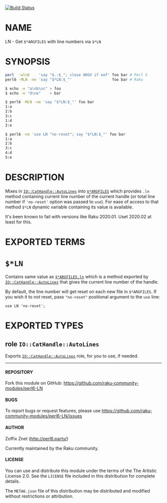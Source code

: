 [![Build Status](https://travis-ci.org/raku-community-modules/perl6-LN.svg)](https://travis-ci.org/raku-community-modules/perl6-LN)

# NAME

LN - Get `$*ARGFILES` with line numbers via `$*LN`


# SYNOPSIS

```bash
perl  -wlnE    'say "$.:$_"; close ARGV if eof' foo bar # Perl 5
perl6 -MLN -ne 'say "$*LN:$_"'                  foo bar # Raku
```

```bash
$ echo -e "a\nb\nc" > foo
$ echo -e "d\ne"    > bar

$ perl6 -MLN -ne 'say "$*LN:$_"' foo bar
1:a
2:b
3:c
1:d
2:e

$ perl6 -ne 'use LN "no-reset"; say "$*LN:$_"' foo bar
1:a
2:b
3:c
4:d
5:e
```

# DESCRIPTION

Mixes in
[`IO::CatHandle::AutoLines`](https://github.com/raku-community-modules/perl6-IO-CatHandle-AutoLines) into
[`$*ARGFILES`](https://docs.perl6.org/language/variables#index-entry-%24%2AARGFILES)
which provides `.ln` method containing current line number of the current handle
(or total line number if `'no-reset'` option was passed to `use`). For ease
of access to that method `$*LN` dynamic variable containing its value is
available.

It's been known to fail with versions like Raku 2020.01. Uset 2020.02
at least for this.

# EXPORTED TERMS

# `$*LN`

Contains same value as [`$*ARGFILES.ln`](https://github.com/raku-community-modules/perl6-IO-CatHandle-AutoLines#synopsis)
which is a method exported by
[`IO::CatHandle::AutoLines`](https://github.com/raku-community-modules/perl6-IO-CatHandle-AutoLines)
that gives the current line number of the handle.

By default, the line number will get reset on each new file in `$*ARGFILES`.
If you wish it to *not* reset, pass `"no-reset"` positional argument to the
`use` line:

```perl6
use LN 'no-reset';
```

# EXPORTED TYPES

## role `IO::CatHandle::AutoLines`

Exports [`IO::CatHandle::AutoLines`](https://github.com/raku-community-modules/perl6-IO-CatHandle-AutoLines) role, for you to use, if needed.

-----

#### REPOSITORY

Fork this module on GitHub:
https://github.com/raku-community-modules/perl6-LN

#### BUGS

To report bugs or request features, please use
https://github.com/raku-community-modules/perl6-LN/issues

#### AUTHOR

Zoffix Znet (http://perl6.party/)

Currently maintained by the Raku community.

#### LICENSE

You can use and distribute this module under the terms of the
The Artistic License 2.0. See the `LICENSE` file included in this
distribution for complete details.

The `META6.json` file of this distribution may be distributed and modified
without restrictions or attribution.
